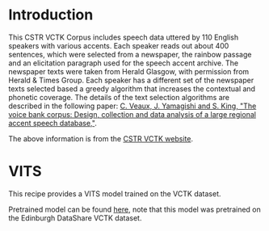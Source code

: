 # Introduction

This CSTR VCTK Corpus includes speech data uttered by 110 English speakers with various accents. Each speaker reads out about 400 sentences, which were selected from a newspaper, the rainbow passage and an elicitation paragraph used for the speech accent archive. 
The newspaper texts were taken from Herald Glasgow, with permission from Herald & Times Group. Each speaker has a different set of the newspaper texts selected based a greedy algorithm that increases the contextual and phonetic coverage. 
The details of the text selection algorithms are described in the following paper: [C. Veaux, J. Yamagishi and S. King, "The voice bank corpus: Design, collection and data analysis of a large regional accent speech database,"](https://doi.org/10.1109/ICSDA.2013.6709856).

The above information is from the [CSTR VCTK website](https://datashare.ed.ac.uk/handle/10283/3443).

# VITS

This recipe provides a VITS model trained on the VCTK dataset.

Pretrained model can be found [here](https://huggingface.co/zrjin/icefall-tts-vctk-vits-2023-12-05), note that this model was pretrained on the Edinburgh DataShare VCTK dataset.

